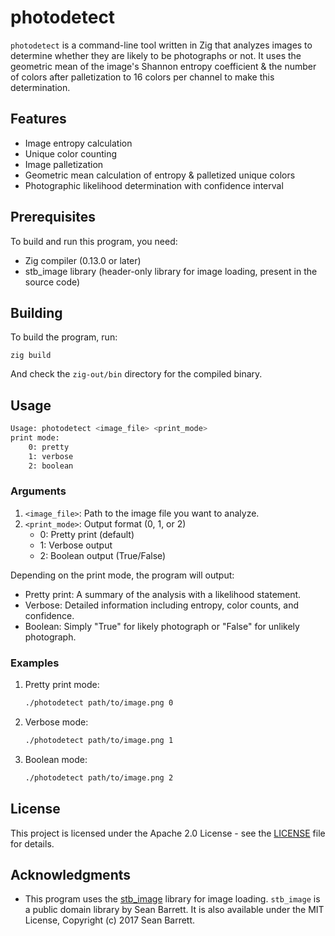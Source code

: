 # photodetect

`photodetect` is a command-line tool written in Zig that analyzes images to determine whether they are likely to be photographs or not. It uses the geometric mean of the image's Shannon entropy coefficient & the number of colors after palletization to 16 colors per channel to make this determination.

## Features

- Image entropy calculation
- Unique color counting
- Image palletization
- Geometric mean calculation of entropy & palletized unique colors
- Photographic likelihood determination with confidence interval

## Prerequisites

To build and run this program, you need:

- Zig compiler (0.13.0 or later)
- stb_image library (header-only library for image loading, present in the source code)

## Building

To build the program, run:

```
zig build
```

And check the `zig-out/bin` directory for the compiled binary.

## Usage

```bash
Usage: photodetect <image_file> <print_mode>
print mode:
	0: pretty
	1: verbose
	2: boolean
```

### Arguments

1. `<image_file>`: Path to the image file you want to analyze.
2. `<print_mode>`: Output format (0, 1, or 2)
   - 0: Pretty print (default)
   - 1: Verbose output
   - 2: Boolean output (True/False)

Depending on the print mode, the program will output:

- Pretty print: A summary of the analysis with a likelihood statement.
- Verbose: Detailed information including entropy, color counts, and confidence.
- Boolean: Simply "True" for likely photograph or "False" for unlikely photograph.

### Examples

1. Pretty print mode:
   ```bash
   ./photodetect path/to/image.png 0
   ```

2. Verbose mode:
   ```bash
   ./photodetect path/to/image.png 1
   ```

3. Boolean mode:
   ```bash
   ./photodetect path/to/image.png 2
   ```

## License

This project is licensed under the Apache 2.0 License - see the [LICENSE](LICENSE) file for details.

## Acknowledgments

- This program uses the [stb_image](https://github.com/nothings/stb/blob/master/stb_image.h) library for image loading. `stb_image` is a public domain library by Sean Barrett. It is also available under the MIT License, Copyright (c) 2017 Sean Barrett.
